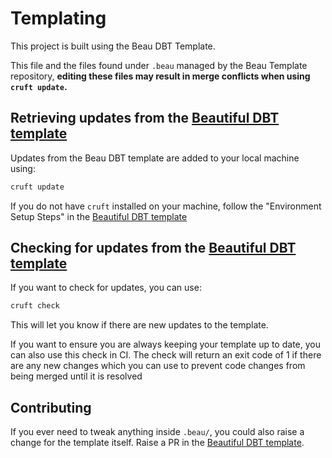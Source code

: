 # Templating

This project is built using the Beau DBT Template.

This file and the files found under `.beau` managed by the Beau Template
repository, **editing these files may result in merge conflicts when using
`cruft update`.**

## Retrieving updates from the [Beautiful DBT template](https://github.com/Armalite/beautiful-dbt-template)

Updates from the Beau DBT template are added to your local machine using:

```bash
cruft update
```

If you do not have `cruft` installed on your machine, follow the "Environment
Setup Steps" in the
[Beautiful DBT template](https://github.com/Armalite/beautiful-dbt-template/blob/main/README.md)

## Checking for updates from the [Beautiful DBT template](https://github.com/Armalite/beautiful-dbt-template)

If you want to check for updates, you can use:

```bash
cruft check
```

This will let you know if there are new updates to the template.

If you want to ensure you are always keeping your template up to date, you can
also use this check in CI. The check will return an exit code of 1 if there are
any new changes which you can use to prevent code changes from being merged
until it is resolved

## Contributing

If you ever need to tweak anything inside `.beau/`, you could also raise a change for the template itself. 
Raise a PR in the
[Beautiful DBT template](https://github.com/Armalite/beautiful-dbt-template).
